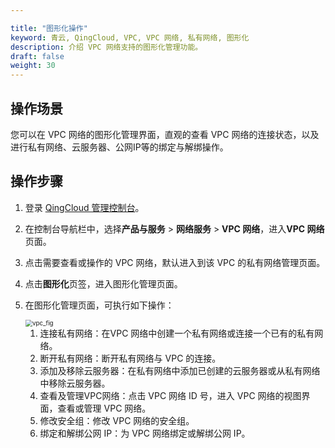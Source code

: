 ```yaml
---

title: "图形化操作"
keyword: 青云, QingCloud, VPC, VPC 网络, 私有网络, 图形化
description: 介绍 VPC 网络支持的图形化管理功能。
draft: false
weight: 30
---
```


## 操作场景

您可以在 VPC 网络的图形化管理界面，直观的查看 VPC 网络的连接状态，以及进行私有网络、云服务器、公网IP等的绑定与解绑操作。

## 操作步骤

1. 登录 [QingCloud 管理控制台](https://console.qingcloud.com/login)。
2. 在控制台导航栏中，选择**产品与服务** > **网络服务** > **VPC 网络**，进入**VPC 网络**页面。
3. 点击需要查看或操作的 VPC 网络，默认进入到该 VPC 的私有网络管理页面。
4. 点击**图形化**页签，进入图形化管理页面。

5. 在图形化管理页面，可执行如下操作：

   <img src="/network/vpc_2.0/_images/5030_vpc_fig.png" alt="vpc_fig" style="zoom:70%;" />

   1. 连接私有网络：在VPC 网络中创建一个私有网络或连接一个已有的私有网络。
   2. 断开私有网络：断开私有网络与 VPC 的连接。
   3. 添加及移除云服务器：在私有网络中添加已创建的云服务器或从私有网络中移除云服务器。
   4. 查看及管理VPC网络：点击 VPC 网络 ID 号，进入 VPC 网络的视图界面，查看或管理 VPC 网络。
   5. 修改安全组：修改 VPC 网络的安全组。
   6. 绑定和解绑公网 IP：为 VPC 网络绑定或解绑公网 IP。 

